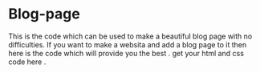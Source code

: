 # Blog-page
This is the code which can be used to  make a beautiful blog page with no difficulties.
If you want to make a websita and add a blog page to it then here is the code which will provide you the best .
get your html and css code here .
